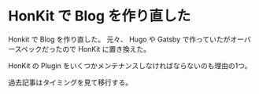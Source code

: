 # HonKit で Blog を作り直した

Honkit で Blog を作り直した。
元々、 Hugo や Gatsby で作っていたがオーバースペックだったので HonKit に置き換えた。

HonKit の Plugin をいくつかメンテナンスしなければならないのも理由の1つ。

過去記事はタイミングを見て移行する。
